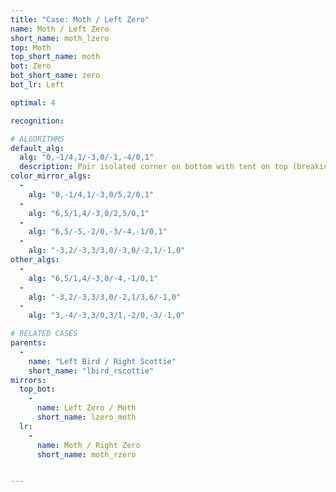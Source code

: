 ```yaml
---
title: "Case: Moth / Left Zero"
name: Moth / Left Zero
short_name: moth_lzero
top: Moth
top_short_name: moth
bot: Zero
bot_short_name: zero
bot_lr: Left

optimal: 4

recognition:

# ALGORITHMS
default_alg:
  alg: "0,-1/4,1/-3,0/-1,-4/0,1"
  description: Pair isolated corner on bottom with tent on top (breaking gem) to form good bird/scottie.
color_mirror_algs:
  -
    alg: "0,-1/4,1/-3,0/5,2/0,1"
  -
    alg: "6,5/1,4/-3,0/2,5/0,1"
  -
    alg: "6,5/-5,-2/0,-3/-4,-1/0,1"
  -
    alg: "-3,2/-3,3/3,0/-3,0/-2,1/-1,0"
other_algs:
  -
    alg: "6,5/1,4/-3,0/-4,-1/0,1"
  -
    alg: "-3,2/-3,3/3,0/-2,1/3,6/-1,0"
  -
    alg: "3,-4/-3,3/0,3/1,-2/0,-3/-1,0"

# RELATED CASES
parents:
  -
    name: "Left Bird / Right Scottie"
    short_name: "lbird_rscottie"
mirrors:
  top_bot:
    -
      name: Left Zero / Moth
      short_name: lzero_moth
  lr:
    -
      name: Moth / Right Zero
      short_name: moth_rzero


---
```


